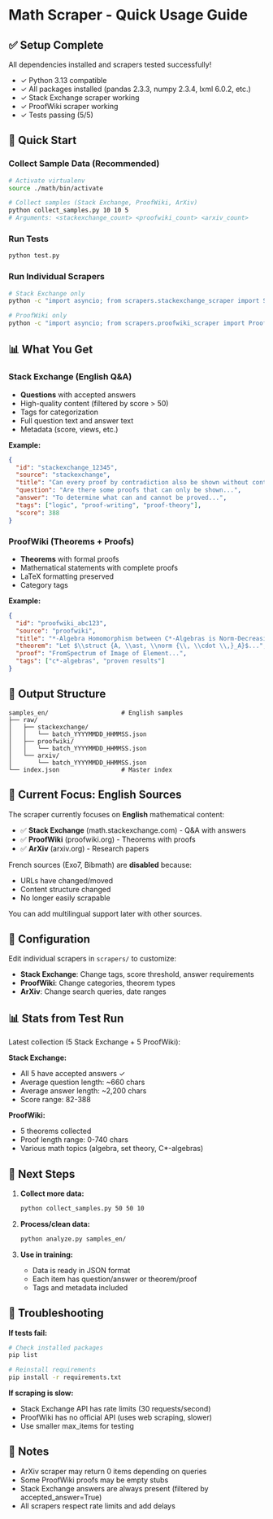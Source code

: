 # Math Scraper - Quick Usage Guide

## ✅ Setup Complete

All dependencies installed and scrapers tested successfully!

- ✓ Python 3.13 compatible
- ✓ All packages installed (pandas 2.3.3, numpy 2.3.4, lxml 6.0.2, etc.)
- ✓ Stack Exchange scraper working
- ✓ ProofWiki scraper working
- ✓ Tests passing (5/5)

## 🚀 Quick Start

### Collect Sample Data (Recommended)

```bash
# Activate virtualenv
source ./math/bin/activate

# Collect samples (Stack Exchange, ProofWiki, ArXiv)
python collect_samples.py 10 10 5
# Arguments: <stackexchange_count> <proofwiki_count> <arxiv_count>
```

### Run Tests

```bash
python test.py
```

### Run Individual Scrapers

```bash
# Stack Exchange only
python -c "import asyncio; from scrapers.stackexchange_scraper import StackExchangeScraper; asyncio.run(StackExchangeScraper().scrape(max_items=10))"

# ProofWiki only
python -c "import asyncio; from scrapers.proofwiki_scraper import ProofWikiScraper; asyncio.run(ProofWikiScraper().scrape(max_items=10))"
```

## 📊 What You Get

### Stack Exchange (English Q&A)
- **Questions** with accepted answers
- High-quality content (filtered by score > 50)
- Tags for categorization
- Full question text and answer text
- Metadata (score, views, etc.)

**Example:**
```json
{
  "id": "stackexchange_12345",
  "source": "stackexchange",
  "title": "Can every proof by contradiction also be shown without contradiction?",
  "question": "Are there some proofs that can only be shown...",
  "answer": "To determine what can and cannot be proved...",
  "tags": ["logic", "proof-writing", "proof-theory"],
  "score": 388
}
```

### ProofWiki (Theorems + Proofs)
- **Theorems** with formal proofs
- Mathematical statements with complete proofs
- LaTeX formatting preserved
- Category tags

**Example:**
```json
{
  "id": "proofwiki_abc123",
  "source": "proofwiki",
  "title": "*-Algebra Homomorphism between C*-Algebras is Norm-Decreasing",
  "theorem": "Let $\\struct {A, \\ast, \\norm {\\, \\cdot \\,}_A}$...",
  "proof": "FromSpectrum of Image of Element...",
  "tags": ["c*-algebras", "proven results"]
}
```

## 📁 Output Structure

```
samples_en/                    # English samples
├── raw/
│   ├── stackexchange/
│   │   └── batch_YYYYMMDD_HHMMSS.json
│   ├── proofwiki/
│   │   └── batch_YYYYMMDD_HHMMSS.json
│   └── arxiv/
│       └── batch_YYYYMMDD_HHMMSS.json
└── index.json                 # Master index
```

## 🎯 Current Focus: English Sources

The scraper currently focuses on **English** mathematical content:

- ✅ **Stack Exchange** (math.stackexchange.com) - Q&A with answers
- ✅ **ProofWiki** (proofwiki.org) - Theorems with proofs
- ✅ **ArXiv** (arxiv.org) - Research papers

French sources (Exo7, Bibmath) are **disabled** because:
- URLs have changed/moved
- Content structure changed
- No longer easily scrapable

You can add multilingual support later with other sources.

## 🔧 Configuration

Edit individual scrapers in `scrapers/` to customize:

- **Stack Exchange**: Change tags, score threshold, answer requirements
- **ProofWiki**: Change categories, theorem types
- **ArXiv**: Change search queries, date ranges

## 📊 Stats from Test Run

Latest collection (5 Stack Exchange + 5 ProofWiki):

**Stack Exchange:**
- All 5 have accepted answers ✓
- Average question length: ~660 chars
- Average answer length: ~2,200 chars
- Score range: 82-388

**ProofWiki:**
- 5 theorems collected
- Proof length range: 0-740 chars
- Various math topics (algebra, set theory, C*-algebras)

## 🚀 Next Steps

1. **Collect more data:**
   ```bash
   python collect_samples.py 50 50 10
   ```

2. **Process/clean data:**
   ```bash
   python analyze.py samples_en/
   ```

3. **Use in training:**
   - Data is ready in JSON format
   - Each item has question/answer or theorem/proof
   - Tags and metadata included

## 🐛 Troubleshooting

**If tests fail:**
```bash
# Check installed packages
pip list

# Reinstall requirements
pip install -r requirements.txt
```

**If scraping is slow:**
- Stack Exchange API has rate limits (30 requests/second)
- ProofWiki has no official API (uses web scraping, slower)
- Use smaller max_items for testing

## 📝 Notes

- ArXiv scraper may return 0 items depending on queries
- Some ProofWiki proofs may be empty stubs
- Stack Exchange answers are always present (filtered by accepted_answer=True)
- All scrapers respect rate limits and add delays
